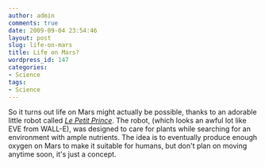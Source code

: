 ```yaml
---
author: admin
comments: true
date: 2009-09-04 23:54:46
layout: post
slug: life-on-mars
title: Life on Mars?
wordpress_id: 147
categories:
- Science
tags:
- Science
---
```


So it turns out life on Mars might actually be possible, thanks to an adorable little robot called _[Le Petit Prince](http://www.treehugger.com/files/2009/08/robot-colonize-mars-plants.php)_. The robot, (which looks an awful lot like EVE from WALL-E), was designed to care for plants while searching for an environment with ample nutrients. The idea is to eventually produce enough oxygen on Mars to make it suitable for humans, but don't plan on moving anytime soon, it's just a concept.
